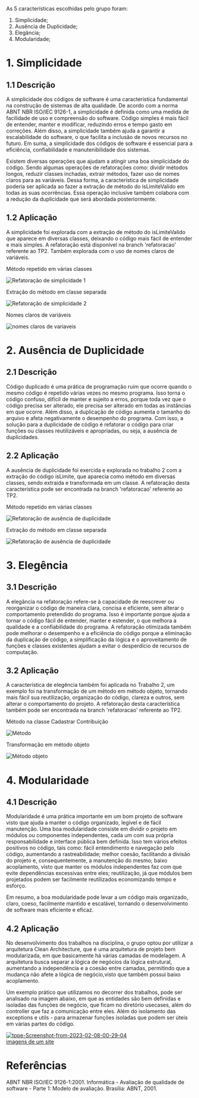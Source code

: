 As 5 características escolhidas pelo grupo foram:

1. Simplicidade;
2. Ausência de Duplicidade;
3. Elegância;
4. Modularidade;

# 1. Simplicidade
## 1.1 Descrição

A simplicidade dos códigos de software é uma característica fundamental na construção de sistemas de alta qualidade. De acordo com a norma ABNT NBR ISO/IEC 9126-1, a simplicidade é definida como uma medida de facilidade de uso e compreensão do software. Código simples é mais fácil de entender, manter e modificar, reduzindo erros e tempo gasto em correções. Além disso, a simplicidade também ajuda a garantir a escalabilidade do software, o que facilita a inclusão de novos recursos no futuro. Em suma, a simplicidade dos códigos de software é essencial para  a eficiência, confiabilidade e manutenibilidade dos sistemas.

Existem diversas operações que ajudam a atingir uma boa simplicidade do código. Sendo algumas operações de refatorações como: dividir métodos longos, reduzir classes inchadas, extrair métodos, fazer uso de nomes claros para as variáveis. Dessa forma, a característica de simplicidade poderia ser aplicada ao fazer a extração de método do isLimiteValido em todas as suas ocorrências. Essa operação inclusive também colabora com a redução da duplicidade que será abordada posteriormente.

## 1.2 Aplicação

A simplicidade foi explorada com a extração de método do isLimiteValido que aparece em diversas classes, deixando o código mais fácil de entender e mais simples. A refatoração está disponível na branch 'refatoracao' referente ao TP2. Também explorada com o uso de nomes claros de variáveis.

<figcaption>Método repetido em várias classes</figcaption>

![Refatoração de simplicidade 1](./assets/islimit1.png)


<figcaption> Extração do método em classe separada </figcaption>

![Refatoração de simplicidade 2](./assets/islimit2.png)

<figcaption>Nomes claros de variáveis </figcaption>

![nomes claros de variaveis](./assets/nomes_claros.png)

# 2. Ausência de Duplicidade

## 2.1 Descrição

Código duplicado é uma prática de programação ruim que ocorre quando o mesmo código é repetido várias vezes no mesmo programa. Isso torna o código confuso, difícil de manter e sujeito a erros, porque toda vez que o código precisa ser alterado, ele precisa ser alterado em todas as instâncias em que ocorre. Além disso, a duplicação de código aumenta o tamanho do arquivo e afeta negativamente o desempenho do programa. Com isso, a solução para a duplicidade de código é refatorar o código para criar funções ou classes reutilizáveis ​​e apropriadas, ou seja, a ausência de duplicidades.

## 2.2 Aplicação

A ausência de duplicidade foi exercida e explorada no trabalho 2 com a extração do código isLimite, que aparecia como método em diversas classes, sendo extraida e transformada em um classe. A refatoração desta característica pode ser encontrada na branch 'refatoracao' referente ao TP2.


<figcaption>Método repetido em várias classes</figcaption>

![Refatoração de ausência de duplicidade](./assets/islimit1.png)


<figcaption> Extração do método em classe separada </figcaption>

![Refatoração de ausência de duplicidade](./assets/islimit2.png)

# 3. Elegência

## 3.1 Descrição

A elegância na refatoração refere-se à capacidade de reescrever ou reorganizar o código de maneira clara, concisa e eficiente, sem alterar o comportamento pretendido do programa. Isso é importante porque ajuda a tornar o código fácil de entender, manter e estender, o que melhora a qualidade e a confiabilidade do programa. A refatoração otimizada também pode melhorar o desempenho e a eficiência do código porque a eliminação da duplicação de código, a simplificação da lógica e o aproveitamento de funções e classes existentes ajudam a evitar o desperdício de recursos de computação.

## 3.2 Aplicação 

A característica de elegência também foi aplicada no Trabalho 2, um exemplo foi na transformação de um método em método objeto, tornando mais fácil sua reutilização, organização do código, clareza e outros, sem alterar o comportamento do projeto. A refatoração desta característica também pode ser encontrada na branch 'refatoracao' referente ao TP2.


<figcaption> Método na classe Cadastrar Contribuição </figcaption>

![Método](./assets/metodo.jpeg)


<figcaption> Transformação em método objeto </figcaption>

![Método objeto](./assets/metodo_objeto.jpeg)


# 4. Modularidade

## 4.1 Descrição
Modularidade é uma prática importante em um bom projeto de software visto que ajuda a manter o código organizado, legível e de fácil manutenção. Uma boa modularidade consiste em dividir o projeto em módulos ou componentes independentes, cada um com sua própria responsabilidade e interface pública bem definida. Isso tem vários efeitos positivos no código, tais como: fácil entendimento e navegação pelo código, aumentando a rastreabilidade; melhor coesão, facilitando a divisão do projeto e, consequentemente, a manutenção do mesmo; baixo acoplamento, visto que manter os módulos independentes faz com que evite dependências excessivas entre eles; reutilização, já que módulos bem projetados podem ser facilmente reutilizados economizando tempo e esforço.

Em resumo, a boa modularidade pode levar a um código mais organizado, claro, coeso, facilmente mantido e escalável, tornando o desenvolvimento de software mais eficiente e eficaz.

## 4.2 Aplicação 

No desenvolvimento dos trabalhos na disciplina, o grupo optou por utilizar a arquitetura Clean Architecture, que é uma arquitetura de projeto bem modularizada, em que basicamente há várias camadas de modelagem. A arquitetura busca separar a lógica de negócios da lógica estrutural, aumentando a independência e a coesão entre camadas, permitindo que a mudança não afete a lógica de negócio,visto que também possui baixo acoplamento. 

Um exemplo prático que utilizamos no decorrer dos trabalhos, pode ser analisado na imagem abaixo, em que as entidades são bem definidas e isoladas das funções de negócio, que ficam no diretório usecases, além do controller que faz a comunicação entre eles. Além do isolamento das exceptions e utils - para armazenar funções isoladas que podem ser úteis em várias partes do código.

<a href="https://ibb.co/6yHCQhy"><img src="https://i.ibb.co/GdWSmwd/tppe-Screenshot-from-2023-02-08-00-29-04.png" alt="tppe-Screenshot-from-2023-02-08-00-29-04" border="0"></a><br /><a target='_blank' href='https://pt-br.imgbb.com/'>imagens de um site</a><br />


# Referências

ABNT NBR ISO/IEC 9126-1:2001. Informática - Avaliação de qualidade de software - Parte 1: Modelo de avaliação. Brasília: ABNT, 2001.
